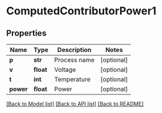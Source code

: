 # ComputedContributorPower1

## Properties
Name | Type | Description | Notes
------------ | ------------- | ------------- | -------------
**p** | **str** | Process name | [optional] 
**v** | **float** | Voltage | [optional] 
**t** | **int** | Temperature | [optional] 
**power** | **float** | Power | [optional] 

[[Back to Model list]](../README.md#documentation-for-models) [[Back to API list]](../README.md#documentation-for-api-endpoints) [[Back to README]](../README.md)


